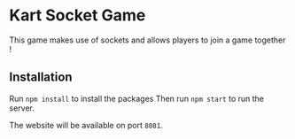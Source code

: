 # Kart Socket Game

This game makes use of sockets and allows players to join a game together !

## Installation

Run `npm install` to install the packages
Then run `npm start` to run the server.

The website will be available on port `8081`.
